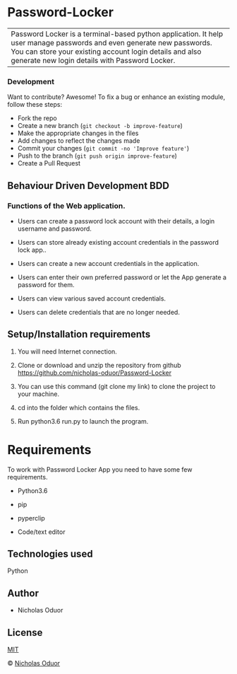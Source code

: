 # Password-Locker

<table>
<tr>
<td>
Password Locker is a terminal-based python application. It help user manage passwords and even generate new passwords. You can store your existing account login details and also generate new login details with Password Locker.
</td>
</tr>
</table>

### Development

Want to contribute? Awesome!
To fix a bug or enhance an existing module, follow these steps:
- Fork the repo
- Create a new branch (`git checkout -b improve-feature`)
- Make the appropriate changes in the files
- Add changes to reflect the changes made
- Commit your changes (`git commit -no 'Improve feature'`)
- Push to the branch (`git push origin improve-feature`)
- Create a Pull Request

## Behaviour Driven Development BDD
### Functions of the Web application.

- Users can create a password lock account with their details, a login username and password.

- Users can store already existing account credentials in the password lock app..

- Users can create a new account credentials in the application. 

- Users can enter their own preferred password or let the App generate a password for them.

- Users can view various saved account credentials.  

- Users can delete credentials that are no longer needed.

## Setup/Installation requirements
1. You will need Internet connection.

2. Clone or download and unzip the repository from github https://github.com/nicholas-oduor/Password-Locker

3. You can use this command (git clone my link) to clone the project to your machine.

4. cd into the folder which contains the files.

5. Run python3.6 run.py to launch the program.

# Requirements

To work with Password Locker App you need to have some few requirements.

- Python3.6 

- pip

- pyperclip

- Code/text editor

## Technologies used
Python

## Author
- Nicholas  Oduor

## License 
[MIT](https://github.com/nicholas-oduor/Password-Locker/blob/master/LICENSE.md)

 © [Nicholas  Oduor](https://github.com/nicholas-oduor/Password-Locker)